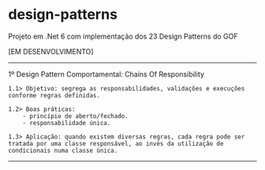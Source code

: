 # design-patterns
Projeto em .Net 6 com implementação dos 23 Design Patterns do GOF 

[EM DESENVOLVIMENTO]

----------------------------------------------------------------------------------------------------------------------------
1º Design Pattern Comportamental: Chains Of Responsibility

	1.1> Objetivo: segrega as responsabilidades, validações e execuções conforme regras definidas.
	
	1.2> Boas práticas:
		- princípio de aberto/fechado.
		- responsabilidade única.
		
	1.3> Aplicação: quando existem diversas regras, cada regra pode ser tratada por uma classe responsável, ao invés da utilização de condicionais numa classe única.
----------------------------------------------------------------------------------------------------------------------------
